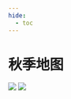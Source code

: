 ```yaml
---
hide:
  - toc
---
```

# 秋季地图

![](https://cdn.jsdelivr.net/gh/Pi3-l22/Stardew_Valley_Image/season_map/6.jpg)
![](https://cdn.jsdelivr.net/gh/Pi3-l22/Stardew_Valley_Image/season_map/5.jpg)